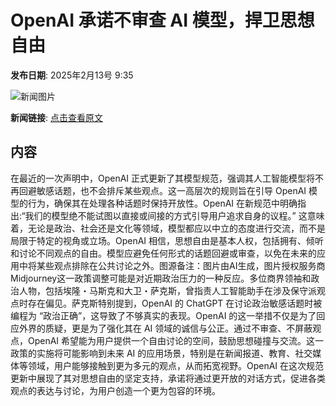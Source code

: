 # OpenAI 承诺不审查 AI 模型，捍卫思想自由

**发布日期**: 2025年2月13号 9:35

![新闻图片](https://pic.chinaz.com/picmap/202412271704350132_0.jpg)

**新闻链接**: [点击查看原文](https://www.aibase.com/zh/news/15321)

## 内容

在最近的一次声明中，OpenAI 正式更新了其模型规范，强调其人工智能模型将不再回避敏感话题，也不会排斥某些观点。这一高层次的规则旨在引导 OpenAI 模型的行为，确保其在处理各种话题时保持开放性。OpenAI 在新规范中明确指出:“我们的模型绝不能试图以直接或间接的方式引导用户追求自身的议程。” 这意味着，无论是政治、社会还是文化等领域，模型都应以中立的态度进行交流，而不是局限于特定的视角或立场。OpenAI 相信，思想自由是基本人权，包括拥有、倾听和讨论不同观点的自由。模型应避免任何形式的话题回避或审查，以免在未来的应用中将某些观点排除在公共讨论之外。图源备注：图片由AI生成，图片授权服务商Midjourney这一政策调整可能是对近期政治压力的一种反应。多位商界领袖和政治人物，包括埃隆・马斯克和大卫・萨克斯，曾指责人工智能助手在涉及保守派观点时存在偏见。萨克斯特别提到，OpenAI 的 ChatGPT 在讨论政治敏感话题时被编程为 “政治正确”，这导致了不够真实的表现。OpenAI 的这一举措不仅是为了回应外界的质疑，更是为了强化其在 AI 领域的诚信与公正。通过不审查、不屏蔽观点，OpenAI 希望能为用户提供一个自由讨论的空间，鼓励思想碰撞与交流。这一政策的实施将可能影响到未来 AI 的应用场景，特别是在新闻报道、教育、社交媒体等领域，用户能够接触到更为多元的观点，从而拓宽视野。OpenAI 在这次规范更新中展现了其对思想自由的坚定支持，承诺将通过更开放的对话方式，促进各类观点的表达与讨论，为用户创造一个更为包容的环境。
